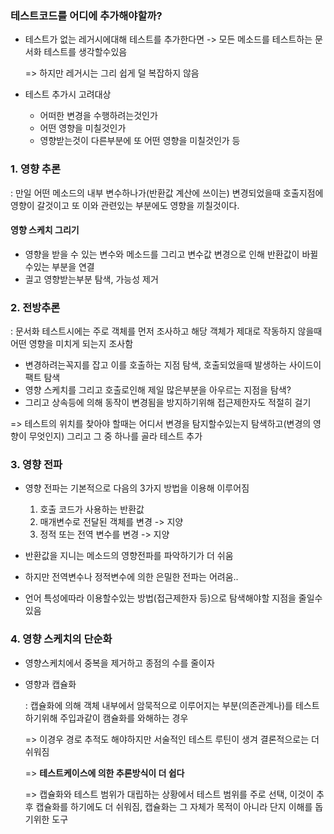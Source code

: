 ### 테스트코드를 어디에 추가해야할까?

- 테스트가 없는 레거시에대해 테스트를 추가한다면 -> 모든 메소드를 테스트하는 문서화 테스트를 생각할수있음

  => 하지만 레거시는 그리 쉽게 덜 복잡하지 않음

- 테스트 추가시 고려대상

  - 어떠한 변경을 수행하려는것인가
  - 어떤 영향을 미칠것인가
  - 영향받는것이 다른부분에 또 어떤 영향을 미칠것인가 등



### 1. 영향 추론

: 만일 어떤 메소드의 내부 변수하나가(반환값 계산에 쓰이는) 변경되었을때 호출지점에 영향이 갈것이고 또 이와 관련있는 부분에도 영향을 끼칠것이다.

#### 영향 스케치 그리기

- 영향을 받을 수 있는 변수와 메소드를 그리고 변수값 변경으로 인해 반환값이 바뀔수있는 부분을 연결
- 긜고 영향받는부분 탐색, 가능성 제거



### 2. 전방추론

: 문서화 테스트시에는 주로 객체를 먼저 조사하고 해당 객체가 제대로 작동하지 않을때 어떤 영향을 미치게 되는지 조사함

- 변경하려는꼭지를 잡고 이를 호출하는 지점 탐색, 호출되었을때 발생하는 사이드이팩트 탐색
- 영향 스케치를 그리고 호출로인해 제일 많은부분을 아우르는 지점을 탐색?
- 그리고 상속등에 의해 동작이 변경됨을 방지하기위해 접근제한자도 적절히 걸기

=> 테스트의 위치를 찾아야 할때는 어디서 변경을 탐지할수있는지 탐색하고(변경의 영향이 무엇인지) 그리고 그 중 하나를 골라 테스트 추가



### 3.  영향 전파

- 영향 전파는 기본적으로 다음의 3가지 방법을 이용해 이루어짐
  1. 호출 코드가 사용하는 반환값
  2. 매개변수로 전달된 객체를 변경 -> 지양
  3. 정적 또는 전역 변수를 변경 -> 지양

- 반환값을 지니는 메소드의 영향전파를 파악하기가 더 쉬움
- 하지만 전역변수나 정적변수에 의한 은밀한 전파는 어려움..
- 언어 특성에따라 이용할수있는 방법(접근제한자 등)으로 탐색해야할 지점을 줄일수있음



### 4. 영향 스케치의 단순화

- 영향스케치에서 중복을 제거하고 종점의 수를 줄이자

- 영향과 캡슐화

  : 캡슐화에 의해 객체 내부에서 암묵적으로 이루어지는 부분(의존관계나)를 테스트하기위해 주입과같이 캠슐화를 와해하는 경우

  => 이경우 경로 추적도 해야하지만 서술적인 테스트 루틴이 생겨 결론적으로는 더 쉬워짐

  => **테스트케이스에 의한 추론방식이 더 쉽다**

  => 캡슐화와 테스트 범위가 대립하는 상황에서 테스트 범위를 주로 선택, 이것이 추후 캡슐화를 하기에도 더 쉬워짐, 캡슐화는 그 자체가 목적이 아니라 단지 이해를 돕기위한 도구
